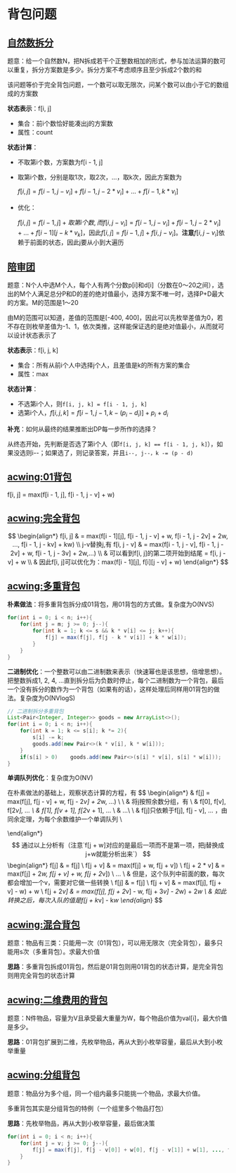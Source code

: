 # 背包问题

## [自然数拆分](https://www.acwing.com/problem/content/281/)

题意：给一个自然数N，把N拆成若干个正整数相加的形式，参与加法运算的数可以重复，拆分方案数是多少。拆分方案不考虑顺序且至少拆成2个数的和

该问题等价于完全背包问题，一个数可以取无限次，问某个数可以由小于它的数组成的方案数

**状态表示**：f[i, j]

- 集合：前i个数恰好能凑出j的方案数
- 属性：count

**状态计算**：

- 不取第i个数，方案数为f[i - 1, j]

- 取第i个数，分别是取1次，取2次，...，取k次，因此方案数为

  $f[i, j] = f[i - 1, j - v_i] + f[i - 1, j - 2*v_i] + ... + f[i - 1, k*v_i]$

- 优化：

  $f[i, j] = f[i - 1, j] + 取第i个数,而f[i, j - v_i] = f[i - 1, j - v_i] + f[i - 1, j - 2*v_i] + ... + f[i - 1][j - k*v_k]$，因此$f[i, j] = f[i - 1, j] + f[i, j - v_i]$。**注意**$f[i, j - v_i]$依赖于前面的状态，因此j要从小到大遍历

## [陪审团](https://www.acwing.com/problem/content/282/)

题意：N个人中选M个人，每个人有两个分数p[i]和d[i]（分数在0～20之间），选出的M个人满足总分P和D的差的绝对值最小，选择方案不唯一时，选择P+D最大的方案。M的范围是1～20

由M的范围可以知道，差值的范围是[-400, 400]，因此可以先枚举差值为0，若不存在则枚举差值为-1、1，依次类推，这样能保证选的是绝对值最小，从而就可以设计状态表示了

**状态表示**：f[i, j, k]

- 集合：所有从前i个人中选择j个人，且差值是k的所有方案的集合
- 属性：max

**状态计算**：

- 不选第i个人，则`f[i, j, k] = f[i - 1, j, k]`
- 选第i个人，$f[i, j, k] = f[i - 1, j - 1, k - (p_i - d_i)] + p_i + d_i$

**补充**：如何从最终的结果推断出DP每一步所作的选择？

从终态开始，先判断是否选了第i个人（即`f[i, j, k] == f[i - 1, j, k]`），如果没选则i--；如果选了，则记录答案，并且`i--, j--，k -= (p - d)`

## [acwing:01背包](https://www.acwing.com/problem/content/2/)

f[i, j] = max(f[i - 1, j], f[i - 1, j - v] + w)

## [acwing:完全背包](https://www.acwing.com/problem/content/3/)

$$
\begin{align*}
f[i, j] & = max(f[i - 1][j], f[i - 1, j - v] + w, f[i - 1, j - 2v] + 2w, ..., f[i - 1, j - kv] + kw) \\
j-v替换j,有 f[i, j - v] & = max(f[i - 1, j - v], f[i - 1, j - 2v] + w, f[i - 1, j - 3v] + 2w,...)  \\
& 可以看到f[i, j]的第二项开始到结尾 = f[i, j - v] + w \\
& 因此f[i, j]可以优化为：max(f[i - 1][j], f[i][j - v] + w)
\end{align*}
$$

## [acwing:多重背包](https://www.acwing.com/problem/content/5/)

**朴素做法**：将多重背包拆分成01背包，用01背包的方式做。复杂度为O(NVS)

```java
for(int i = 0; i < n; i++){
    for(int j = m; j >= 0; j--){
        for(int k = 1; k <= s && k * v[i] <= j; k++){
            f[j] = max(f[j], f[j - k * v[i]] + k * w[i]);
        }
    }
}
```

**二进制优化**：一个整数可以由二进制数来表示（快速幂也是该思想，倍增思想）。把整数拆成1, 2, 4, ...直到拆分后为负数时停止，每个二进制数为一个背包，最后一个没有拆分的数作为一个背包（如果有的话），这样处理后同样用01背包的做法。复杂度为O(NVlogS)

```java
// 二进制拆分多重背包
List<Pair<Integer, Integer>> goods = new ArrayList<>();
for(int i = 0; i < n; i++){
    for(int k = 1; k <= s[i]; k *= 2){
        s[i] -= k;
        goods.add(new Pair<>(k * v[i], k * w[i]));
    }
    if(s[i] > 0)	goods.add(new Pair<>(s[i] * v[i], s[i] * w[i]));
}
```

**单调队列优化**：复杂度为O(NV)

在朴素做法的基础上，观察状态计算的方程，有
$$
\begin{align*}
& f[j] = max(f[j], f[j - v] + w, f[j - 2*v] + 2*w, ...) \\
\\
& 将j按照余数分组，有 \\
& f[0], f[v], f[2*v], ... \\
& f[1], f[v + 1], f[2*v + 1], ... \\
& ...\\
\\
& f[j]只依赖于f[j], f[j - v], ... ，由同余定理，为每个余数维护一个单调队列 \\

\end{align*}
$$
通过以上分析有（注意`f[j + w]对应的是最后一项而不是第一项，把j替换成j+w就能分析出来`）
$$
\begin{align*}
f[j] 	 & = f[j] \\
f[j + v] & = max(f[j] + w, f[j + v]) \\
f[j + 2 * v] & = max(f[j] + 2*w, f[j + v] + w, f[j + 2*v]) \\
... \\
& 但是，这个队列中前面的数，每次都会增加一个v，需要对它做一些转换 \\
f[j] & = f[j] \\
f[j + v] & = max(f[j], f[j + v] - w) + w \\
f[j + 2*v] & = max(f[j], f[j + 2*v] - w, f[j + 3*v] - 2*w) + 2*w \\
& 如此转换之后，每次入队的值是f[j + k*v] - k*w
\end{align*}
$$


## [acwing:混合背包](https://www.acwing.com/problem/content/7/)

题意：物品有三类：只能用一次（01背包），可以用无限次（完全背包），最多只能用s次（多重背包）。求最大价值

**思路**：多重背包拆成01背包，然后是01背包则用01背包的状态计算，是完全背包则用完全背包的状态计算

## [acwing:二维费用的背包](https://www.acwing.com/problem/content/8/)

题意：N件物品，容量为V且承受最大重量为W，每个物品价值为val[i]，最大价值是多少。

**思路**：01背包扩展到二维，先枚举物品，再从大到小枚举容量，最后从大到小枚举重量

## [acwing:分组背包](https://www.acwing.com/problem/content/9/)

题意：物品分为多个组，同一个组内最多只能挑一个物品，求最大价值。

多重背包其实是分组背包的特例（一个组里多个物品打包）

**思路**：先枚举物品，再从大到小枚举容量，最后做决策

```java
for(int i = 0; i < n; i++){
    for(int j = v; j >= 0; j--){
        f[j] = max(f[j], f[j - v[0]] + w[0], f[j - v[1]] + w[1], ..., f[j - v[s - 1]] + w[s - 1])
    }
}
```

